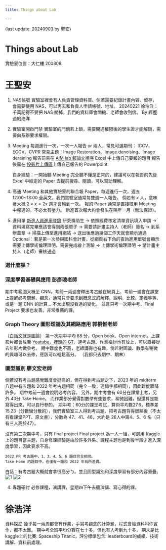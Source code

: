 ```yaml
---
title: Things about Lab

---
```

(last update: 20240903 by 聖安)

# Things about Lab
實驗室位置：大仁樓 200308

# 王聖安

1. NAS帳號
實驗室裡會有人負責管理資料庫、倘若需要紀錄計畫內容、留存，會需要使用 NAS，可以再去和負責人申請帳號、地址。
20240221 徐浩洋：千萬記得不要把 NAS 關掉，我們的資料庫會關機、老師會收到信。 By 經歷過的浩洋

3. 實驗室開啟門禁
實驗室的門倘若上鎖，需要開通權限後的學生證才能解鎖，需要向系辦要求權限。

3. Meeting
每週進行一次，一次一人報告 or 兩人，常見可選期刊：
ICCV、ECCV、CVPR
常見主題：Image Restoration、Image denoising、Image deraining
報告前需在 [AIM lab 報論文順序](https://docs.google.com/spreadsheets/d/1RsipQY6gheUTUh9qh1-zTGWm3sfOkEHG/edit?usp=sharing&ouid=112407490570728293588&rtpof=true&sd=true) Excel 中上傳自己要報的題目
報告後需在 [投影片上傳區](https://drive.google.com/drive/u/0/folders/1--NVOgGvmM-4cvhjA1s8r_C4bWqyTXDm)上傳自己報告的 Powerpoint

    自身經驗：一開始聽 Meeting 完全聽不懂是正常的，建議可以在報告前先從 Excel 中給定的 Paper 去提前搜尋、閱讀，可以幫助理解。


4. 高通 Meeting
和其他實驗室的聯合報 Paper，每週進行一次，週五 12:00~13:00
全英文，我們實驗室通常每雙週一人報告。
倘若有 $x$ 人，意味著大概 $2\times x=2x$ 週才會輪到一次。
報的 Paper 通常是直接取用 Meeting 中報過的，不必太有壓力。
新進首次報大約會發生在隔年一月（無法保證）。

5. 進用單
[新進人員進用登錄](https://schwebap.nccu.edu.tw/pawb01/tempmenu.aspx)
研究獎助生 
$\to$ 依照經費核定清單資訊填入申請
$\to$ 資料填寫完畢應該會得到兩張單子
$\to$ 需要請計畫主持人（老師）簽名
$\to$ 到系辦蓋章
$\to$ 掃描上傳至進用網站
$\to$ 送出後應過幾個工作天就會顯示通過
Optional：若是第一次參與國科會計畫，從網頁右下角的查詢進用單號會顯示需要上傳學術倫理證明，需要完成線上測驗 $\to$ 上傳學術倫理證明 $\to$ 請計畫主持人（老師）審核通過

### 選什麼課？
### 深度學習基礎與應用 彭彥璁老師
期中考範圍大概至 CNN，考前一兩週會釋出考古題在網頁上、考前一週會在課堂上提醒必考問題、觀念，通常只會要求到概念式的解釋、說明、比較、定義等等、或是一題 CNN 的計算... 不太出現沒看過的變化。
並且只考一次期中考、Final Project 要求也友善。非常推薦的課。

### Graph Theory 圖形理論及其網路應用 郭桐惟老師
（白話文就是圖論）
第一次期中平均 88 分，Open book、Open internet，上課影片都會放至 [Youtube，裡頭的 GT](https://www.youtube.com/@twkuo123)，連考古題、作業檢討也有放上，可以直接從去年影片做參考。
期中難度也不高，老師講得也有趣，倘若對圖論、數學有稍微的興趣可以去修，應該可以輕鬆高分。
（我都只去期中、期末）


### 圖型識別 廖文宏老師
倘若沒有考古題感覺難度會挺高的，但在得到考古題之下，2023 年的 midterm 八題中有五題和 2022 年考古題相同（完全一致，連錯字都相同），因此難度驟降許多。
期中考前一週會說明必考內容。
另外，期中考會有 60分在課堂上考，另外 40分 Take Home。
而作業部分覺得對數學有些要求，稍微困難，但還算是能寫得出來，可以自行參酌。
期中考：60分的課堂考試，算術平均數27.6，標準差15.23（分數蠻分散的），我們實驗室三人得到考古題、把考古題背得很熟後（不太有看課堂PPT、原文書），分數為 47、41、46，大約是 26人中第4、5、6 名（只有三人高於47）。

沒有第二次期中考，只有 final project
Final project 為一人一組，可選用 Kaggle 上的題目當主題，自身修課經驗是由於許多外系、課程主題也是到後半段才進入深度學習，因此要求不高。
    
    2022 PR 考古題中，1、3、4、5、6 題目完全相同。
    Take Home 的題目中，也僅有一題和 2022 年有所差異。
白話：有考古題大概就會拿很高分ㄅ。並且圖型識別和深度學習有部分內容重疊。
![1](https://hackmd.io/_uploads/Hydvy9jH6.jpg)
![2](https://hackmd.io/_uploads/HkYwyciHa.jpg)

4. 專題研討
必修課程，演講課，星期四下午去聽演講、寫心得的課。


# 徐浩洋
資料探勘
幾乎每一兩周都會有作業，手寫考觀念的計算題，程式會給資料叫你實作，都不太難。
期中考全班平均分數在七十多，但也有人考到九十多，
期末是比kaggle上的比賽: Spaceship Titanic，評分標準包含: leaderboard的成績、技術講解、資料前處理。



